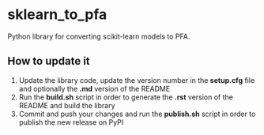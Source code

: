 # sklearn_to_pfa

Python library for converting scikit-learn models to PFA.

## How to update it

1) Update the library code, update the version number in the __setup.cfg__ file and
optionally the __.md__ version of the README
2) Run the __build.sh__ script in order to generate the __.rst__ version of the README and build the library
3) Commit and push your changes and run the __publish.sh__ script in order to publish the new release on PyPI
